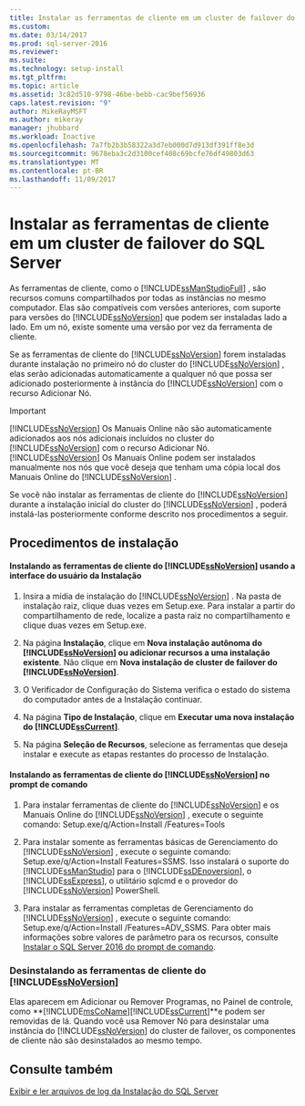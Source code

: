 ```yaml
---
title: Instalar as ferramentas de cliente em um cluster de failover do SQL Server | Microsoft Docs
ms.custom: 
ms.date: 03/14/2017
ms.prod: sql-server-2016
ms.reviewer: 
ms.suite: 
ms.technology: setup-install
ms.tgt_pltfrm: 
ms.topic: article
ms.assetid: 3c82d510-9798-46be-bebb-cac9bef56936
caps.latest.revision: "9"
author: MikeRayMSFT
ms.author: mikeray
manager: jhubbard
ms.workload: Inactive
ms.openlocfilehash: 7a7fb2b3b58322a3d7eb000d7d913df391ff8e3d
ms.sourcegitcommit: 9678eba3c2d3100cef408c69bcfe76df49803d63
ms.translationtype: MT
ms.contentlocale: pt-BR
ms.lasthandoff: 11/09/2017
---
```

# <a name="install-client-tools-on-a-sql-server-failover-cluster"></a>Instalar as ferramentas de cliente em um cluster de failover do SQL Server
  As ferramentas de cliente, como o [!INCLUDE[ssManStudioFull](../../../includes/ssmanstudiofull-md.md)] , são recursos comuns compartilhados por todas as instâncias no mesmo computador. Elas são compatíveis com versões anteriores, com suporte para versões do [!INCLUDE[ssNoVersion](../../../includes/ssnoversion-md.md)] que podem ser instaladas lado a lado. Em um nó, existe somente uma versão por vez da ferramenta de cliente.  
  
 Se as ferramentas de cliente do [!INCLUDE[ssNoVersion](../../../includes/ssnoversion-md.md)] forem instaladas durante instalação no primeiro nó do cluster do [!INCLUDE[ssNoVersion](../../../includes/ssnoversion-md.md)] , elas serão adicionadas automaticamente a qualquer nó que possa ser adicionado posteriormente à instância do [!INCLUDE[ssNoVersion](../../../includes/ssnoversion-md.md)] com o recurso Adicionar Nó.  
  
> [!IMPORTANT]  
>  [!INCLUDE[ssNoVersion](../../../includes/ssnoversion-md.md)] Os Manuais Online não são automaticamente adicionados aos nós adicionais incluídos no cluster do [!INCLUDE[ssNoVersion](../../../includes/ssnoversion-md.md)] com o recurso Adicionar Nó. [!INCLUDE[ssNoVersion](../../../includes/ssnoversion-md.md)] Os Manuais Online podem ser instalados manualmente nos nós que você deseja que tenham uma cópia local dos Manuais Online do [!INCLUDE[ssNoVersion](../../../includes/ssnoversion-md.md)] .  
  
 Se você não instalar as ferramentas de cliente do [!INCLUDE[ssNoVersion](../../../includes/ssnoversion-md.md)] durante a instalação inicial do cluster do [!INCLUDE[ssNoVersion](../../../includes/ssnoversion-md.md)] , poderá instalá-las posteriormente conforme descrito nos procedimentos a seguir.  
  
## <a name="installation-procedures"></a>Procedimentos de instalação  
  
#### <a name="installing-includessnoversionincludesssnoversion-mdmd-client-tools-using-the-setup-user-interface"></a>Instalando as ferramentas de cliente do [!INCLUDE[ssNoVersion](../../../includes/ssnoversion-md.md)] usando a interface do usuário da Instalação  
  
1.  Insira a mídia de instalação do [!INCLUDE[ssNoVersion](../../../includes/ssnoversion-md.md)] . Na pasta de instalação raiz, clique duas vezes em Setup.exe. Para instalar a partir do compartilhamento de rede, localize a pasta raiz no compartilhamento e clique duas vezes em Setup.exe.  
  
2.  Na página **Instalação**, clique em **Nova instalação autônoma do [!INCLUDE[ssNoVersion](../../../includes/ssnoversion-md.md)] ou adicionar recursos a uma instalação existente**. Não clique em **Nova instalação de cluster de failover do [!INCLUDE[ssNoVersion](../../../includes/ssnoversion-md.md)]**.  
  
3.  O Verificador de Configuração do Sistema verifica o estado do sistema do computador antes de a Instalação continuar.  
  
4.  Na página **Tipo de Instalação**, clique em **Executar uma nova instalação do [!INCLUDE[ssCurrent](../../../includes/sscurrent-md.md)]**.  
  
5.  Na página **Seleção de Recursos**, selecione as ferramentas que deseja instalar e execute as etapas restantes do processo de Instalação.  
  
#### <a name="installing-includessnoversionincludesssnoversion-mdmd-client-tools-at-the-command-prompt"></a>Instalando as ferramentas de cliente do [!INCLUDE[ssNoVersion](../../../includes/ssnoversion-md.md)] no prompt de comando  
  
1.  Para instalar ferramentas de cliente do [!INCLUDE[ssNoVersion](../../../includes/ssnoversion-md.md)] e os Manuais Online do [!INCLUDE[ssNoVersion](../../../includes/ssnoversion-md.md)] , execute o seguinte comando: Setup.exe/q/Action=Install /Features=Tools  
  
2.  Para instalar somente as ferramentas básicas de Gerenciamento do [!INCLUDE[ssNoVersion](../../../includes/ssnoversion-md.md)] , execute o seguinte comando: Setup.exe/q/Action=Install Features=SSMS. Isso instalará o suporte do [!INCLUDE[ssManStudio](../../../includes/ssmanstudio-md.md)] para o [!INCLUDE[ssDEnoversion](../../../includes/ssdenoversion-md.md)], o [!INCLUDE[ssExpress](../../../includes/ssexpress-md.md)], o utilitário sqlcmd e o provedor do [!INCLUDE[ssNoVersion](../../../includes/ssnoversion-md.md)] PowerShell.  
  
3.  Para instalar as ferramentas completas de Gerenciamento do [!INCLUDE[ssNoVersion](../../../includes/ssnoversion-md.md)] , execute o seguinte comando: Setup.exe/q/Action=Install /Features=ADV_SSMS. Para obter mais informações sobre valores de parâmetro para os recursos, consulte [Instalar o SQL Server 2016 do prompt de comando](../../../database-engine/install-windows/install-sql-server-2016-from-the-command-prompt.md).  
  
### <a name="uninstalling-includessnoversionincludesssnoversion-mdmd-client-tools"></a>Desinstalando as ferramentas de cliente do [!INCLUDE[ssNoVersion](../../../includes/ssnoversion-md.md)]  
 Elas aparecem em Adicionar ou Remover Programas, no Painel de controle, como **[!INCLUDE[msCoName](../../../includes/msconame-md.md)][!INCLUDE[ssCurrent](../../../includes/sscurrent-md.md)]**e podem ser removidas de lá. Quando você usa Remover Nó para desinstalar uma instância do [!INCLUDE[ssNoVersion](../../../includes/ssnoversion-md.md)] do cluster de failover, os componentes de cliente não são desinstalados ao mesmo tempo.  
  
## <a name="see-also"></a>Consulte também  
 [Exibir e ler arquivos de log da Instalação do SQL Server](../../../database-engine/install-windows/view-and-read-sql-server-setup-log-files.md)  
  
  
